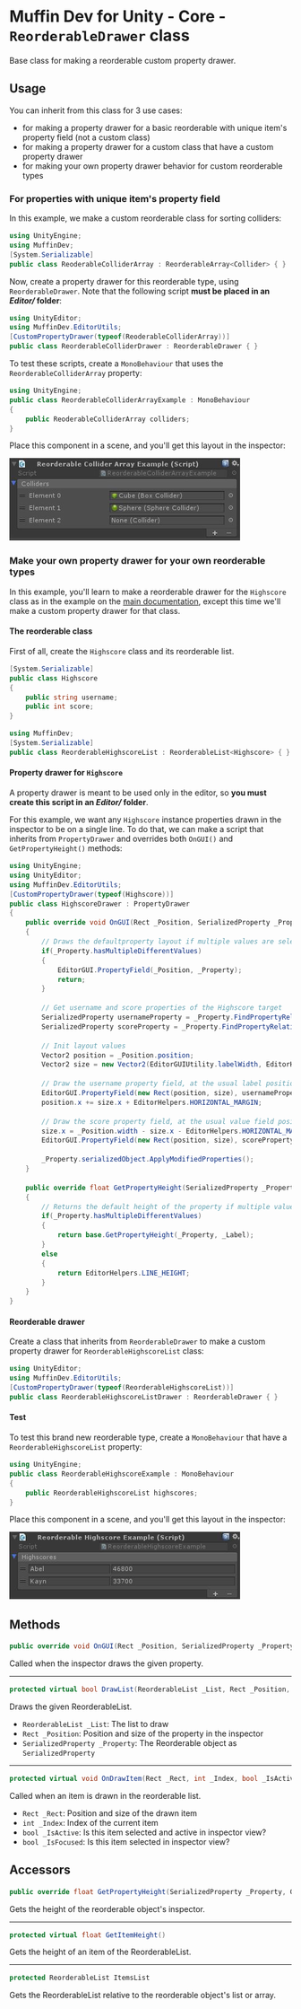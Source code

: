 # Muffin Dev for Unity - Core - `ReorderableDrawer` class

Base class for making a reorderable custom property drawer.

## Usage

You can inherit from this class for 3 use cases:

- for making a property drawer for a basic reorderable with unique item's property field (not a custom class)
- for making a property drawer for a custom class that have a custom property drawer
- for making your own property drawer behavior for custom reorderable types

### For properties with unique item's property field

In this example, we make a custom reorderable class for sorting colliders:

```cs
using UnityEngine;
using MuffinDev;
[System.Serializable]
public class ReoderableColliderArray : ReorderableArray<Collider> { }
```

Now, create a property drawer for this reorderable type, using `ReorderableDrawer`. Note that the following script **must be placed in an *Editor/* folder**:

```cs
using UnityEditor;
using MuffinDev.EditorUtils;
[CustomPropertyDrawer(typeof(ReoderableColliderArray))]
public class ReorderableColliderDrawer : ReorderableDrawer { }
```

To test these scripts, create a `MonoBehaviour` that uses the `ReorderableColliderArray` property:

```cs
using UnityEngine;
public class ReorderableColliderArrayExample : MonoBehaviour
{
    public ReoderableColliderArray colliders;
}
```

Place this component in a scene, and you'll get this layout in the inspector:

![`ReorderableColliderArray` example](./Images/reorderable-colliders-example.jpg)

### Make your own property drawer for your own reorderable types

In this example, you'll learn to make a reorderable drawer for the `Highscore` class as in the example on the [main documentation](./README.md), except this time we'll make a custom property drawer for that class.

#### The reorderable class

First of all, create the `Highscore` class and its reorderable list.

```cs
[System.Serializable]
public class Highscore
{
    public string username;
    public int score;
}
```

```cs
using MuffinDev;
[System.Serializable]
public class ReorderableHighscoreList : ReorderableList<Highscore> { }
```

#### Property drawer for `Highscore`

A property drawer is meant to be used only in the editor, so **you must create this script in an *Editor/* folder**.

For this example, we want any `Highscore` instance properties drawn in the inspector to be on a single line. To do that, we can make a script that inherits from `PropertyDrawer` and overrides both `OnGUI()` and `GetPropertyHeight()` methods:

```cs
using UnityEngine;
using UnityEditor;
using MuffinDev.EditorUtils;
[CustomPropertyDrawer(typeof(Highscore))]
public class HighscoreDrawer : PropertyDrawer
{
    public override void OnGUI(Rect _Position, SerializedProperty _Property, GUIContent _Label)
    {
        // Draws the defaultproperty layout if multiple values are selected
        if(_Property.hasMultipleDifferentValues)
        {
            EditorGUI.PropertyField(_Position, _Property);
            return;
        }

        // Get username and score properties of the Highscore target
        SerializedProperty usernameProperty = _Property.FindPropertyRelative("username");
        SerializedProperty scoreProperty = _Property.FindPropertyRelative("score");

        // Init layout values
        Vector2 position = _Position.position;
        Vector2 size = new Vector2(EditorGUIUtility.labelWidth, EditorHelpers.LINE_HEIGHT);

        // Draw the username property field, at the usual label position
        EditorGUI.PropertyField(new Rect(position, size), usernameProperty, new GUIContent(""));
        position.x += size.x + EditorHelpers.HORIZONTAL_MARGIN;

        // Draw the score property field, at the usual value field position
        size.x = _Position.width - size.x - EditorHelpers.HORIZONTAL_MARGIN;
        EditorGUI.PropertyField(new Rect(position, size), scoreProperty, new GUIContent(""));

        _Property.serializedObject.ApplyModifiedProperties();
    }

    public override float GetPropertyHeight(SerializedProperty _Property, GUIContent _Label)
    {
        // Returns the default height of the property if multiple values are selected
        if(_Property.hasMultipleDifferentValues)
        {
            return base.GetPropertyHeight(_Property, _Label);
        }
        else
        {
            return EditorHelpers.LINE_HEIGHT;
        }
    }
}
```

#### Reorderable drawer

Create a class that inherits from `ReorderableDrawer` to make a custom property drawer for `ReorderableHighscoreList` class:

```cs
using UnityEditor;
using MuffinDev.EditorUtils;
[CustomPropertyDrawer(typeof(ReorderableHighscoreList))]
public class ReorderableHighscoreListDrawer : ReorderableDrawer { }
```

#### Test

To test this brand new reorderable type, create a `MonoBehaviour` that have a `ReorderableHighscoreList` property:

```cs
using UnityEngine;
public class ReorderableHighscoreExample : MonoBehaviour
{
    public ReorderableHighscoreList highscores;
}
```

Place this component in a scene, and you'll get this layout in the inspector:

![`ReorderableHighscoreList` example](./Images/reorderable-highscore-example2.jpg)

## Methods

```cs
public override void OnGUI(Rect _Position, SerializedProperty _Property, GUIContent _Label)
```

Called when the inspector draws the given property.

---

```cs
protected virtual bool DrawList(ReorderableList _List, Rect _Position, SerializedProperty _Property)
```

Draws the given ReorderableList.

* `ReorderableList _List`: The list to draw
* `Rect _Position`: Position and size of the property in the inspector
* `SerializedProperty _Property`: The Reorderable object as `SerializedProperty`

---

```cs
protected virtual void OnDrawItem(Rect _Rect, int _Index, bool _IsActive, bool _IsFocused)
```

Called when an item is drawn in the reorderable list.

* `Rect _Rect`: Position and size of the drawn item
* `int _Index`: Index of the current item
* `bool _IsActive`: Is this item selected and active in inspector view?
* `bool _IsFocused`: Is this item selected in inspector view?

## Accessors

```cs
public override float GetPropertyHeight(SerializedProperty _Property, GUIContent _Label)
```

Gets the height of the reorderable object's inspector.

---

```cs
protected virtual float GetItemHeight()
```

Gets the height of an item of the ReorderableList.

---

```cs
protected ReorderableList ItemsList
```

Gets the ReorderableList relative to the reorderable object's list or array.
